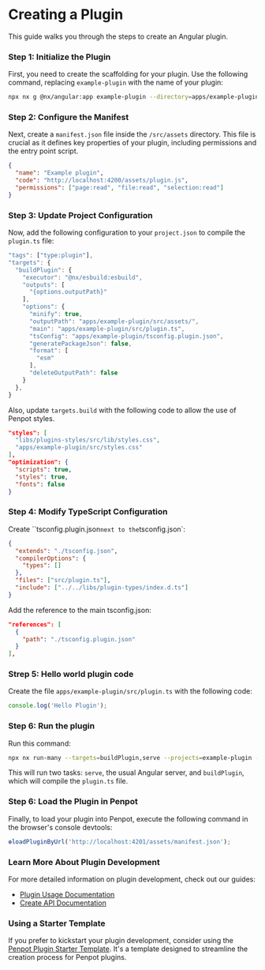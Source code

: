 # Creating a Plugin

This guide walks you through the steps to create an Angular plugin.

### Step 1: Initialize the Plugin

First, you need to create the scaffolding for your plugin. Use the following command, replacing `example-plugin` with the name of your plugin:

```sh
npx nx g @nx/angular:app example-plugin --directory=apps/example-plugin --bundler=esbuild
```

### Step 2: Configure the Manifest

Next, create a `manifest.json` file inside the `/src/assets` directory. This file is crucial as it defines key properties of your plugin, including permissions and the entry point script.

```json
{
  "name": "Example plugin",
  "code": "http://localhost:4200/assets/plugin.js",
  "permissions": ["page:read", "file:read", "selection:read"]
}
```

### Step 3: Update Project Configuration

Now, add the following configuration to your `project.json` to compile the `plugin.ts` file:

```typescript
"tags": ["type:plugin"],
"targets": {
  "buildPlugin": {
    "executor": "@nx/esbuild:esbuild",
    "outputs": [
      "{options.outputPath}"
    ],
    "options": {
      "minify": true,
      "outputPath": "apps/example-plugin/src/assets/",
      "main": "apps/example-plugin/src/plugin.ts",
      "tsConfig": "apps/example-plugin/tsconfig.plugin.json",
      "generatePackageJson": false,
      "format": [
        "esm"
      ],
      "deleteOutputPath": false
    }
  },
}
```

Also, update `targets.build` with the following code to allow the use of Penpot styles.

```json
"styles": [
  "libs/plugins-styles/src/lib/styles.css",
  "apps/example-plugin/src/styles.css"
],
"optimization": {
  "scripts": true,
  "styles": true,
  "fonts": false
}
```

### Step 4: Modify TypeScript Configuration

Create ``tsconfig.plugin.json` next to the `tsconfig.json`:

```json
{
  "extends": "./tsconfig.json",
  "compilerOptions": {
    "types": []
  },
  "files": ["src/plugin.ts"],
  "include": ["../../libs/plugin-types/index.d.ts"]
}
```

Add the reference to the main tsconfig.json:

```json
"references": [
  {
    "path": "./tsconfig.plugin.json"
  }
],
```

### Strep 5: Hello world plugin code

Create the file `apps/example-plugin/src/plugin.ts` with the following code:

```ts
console.log('Hello Plugin');
```

### Step 6: Run the plugin

Run this command:

```sh
npx nx run-many --targets=buildPlugin,serve --projects=example-plugin --watch
```

This will run two tasks: `serve`, the usual Angular server, and `buildPlugin`, which will compile the `plugin.ts` file.

### Step 6: Load the Plugin in Penpot

Finally, to load your plugin into Penpot, execute the following command in the browser's console devtools:

```typescript
ɵloadPluginByUrl('http://localhost:4201/assets/manifest.json');
```

### Learn More About Plugin Development

For more detailed information on plugin development, check out our guides:

- [Plugin Usage Documentation](docs/plugin-usage.md)
- [Create API Documentation](docs/create-api.md)

### Using a Starter Template

If you prefer to kickstart your plugin development, consider using the [Penpot Plugin Starter Template](https://github.com/penpot/penpot-plugin-starter-template). It's a template designed to streamline the creation process for Penpot plugins.

